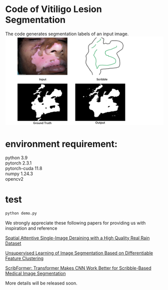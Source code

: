 # Code of Vitiligo Lesion Segmentation  
The code generates segmentation labels of an input image.
![DEMO](https://github.com/YuhanZheng0327/Weakly-Supervised-Vitiligo-Lesion-Segmentation/blob/master/GITHUB.jpg)  


# environment requirement:  
python 3.9  
pytorch 2.3.1  
pytorch-cuda 11.8  
numpy 1.24.3  
opencv2 

# test
``` python
python demo.py
```
We strongly appreciate these following papers for providing us with inspiration and reference

[Spatial Attentive Single-Image Deraining with a High Quality Real Rain Dataset](https://openaccess.thecvf.com/content_CVPR_2019/html/Wang_Spatial_Attentive_Single-Image_Deraining_With_a_High_Quality_Real_Rain_CVPR_2019_paper.html)

[Unsupervised Learning of Image Segmentation Based on Differentiable Feature Clustering](https://ieeexplore.ieee.org/abstract/document/9151332)

[ScribFormer: Transformer Makes CNN Work Better for Scribble-Based Medical Image Segmentation](https://ieeexplore.ieee.org/abstract/document/10423891)



More details  will be released soon.
